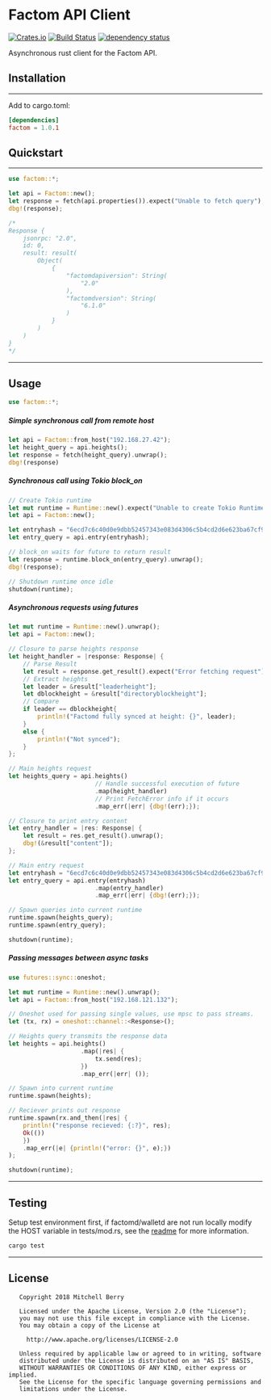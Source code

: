 # Factom API Client

[![Crates.io](https://img.shields.io/crates/v/factom.svg)](https://crates.io/crates/factom)
[![Build Status](https://travis-ci.com/MitchellBerry/factom-client.svg?branch=master)](https://travis-ci.com/MitchellBerry/factom-client)
[![dependency status](https://deps.rs/crate/factom/1.0.1/status.svg)](https://deps.rs/crate/factom/1.0.1)

Asynchronous rust client for the Factom API.

## Installation
----
Add to cargo.toml:
```toml
[dependencies]
factom = 1.0.1
```

## Quickstart
----
```rust
use factom::*;

let api = Factom::new();
let response = fetch(api.properties()).expect("Unable to fetch query");
dbg!(response);

/*
Response {
    jsonrpc: "2.0",
    id: 0,
    result: result(
        Object(
            {
                "factomdapiversion": String(
                    "2.0"
                ),
                "factomdversion": String(
                    "6.1.0"
                )
            }
        )
    )
}
*/
```
----
## Usage

```rust
use factom::*;
```

##### Simple synchronous call from remote host
```rust
let api = Factom::from_host("192.168.27.42");
let height_query = api.heights();
let response = fetch(height_query).unwrap();
dbg!(response)
```

##### Synchronous call using Tokio block_on
```rust
// Create Tokio runtime
let mut runtime = Runtime::new().expect("Unable to create Tokio Runtime"); 
let api = Factom::new();

let entryhash = "6ecd7c6c40d0e9dbb52457343e083d4306c5b4cd2d6e623ba67cf9d18b39faa7";
let entry_query = api.entry(entryhash);

// block_on waits for future to return result
let response = runtime.block_on(entry_query).unwrap();
dbg!(response);

// Shutdown runtime once idle
shutdown(runtime);
```

##### Asynchronous requests using futures
```rust
let mut runtime = Runtime::new().unwrap(); 
let api = Factom::new();

// Closure to parse heights response
let height_handler = |response: Response| {
    // Parse Result
    let result = response.get_result().expect("Error fetching request");
    // Extract heights
    let leader = &result["leaderheight"];
    let dblockheight = &result["directoryblockheight"];
    // Compare
    if leader == dblockheight{
        println!("Factomd fully synced at height: {}", leader);
    }
    else {
        println!("Not synced");
    }
};

// Main heights request
let heights_query = api.heights()
                        // Handle successful execution of future
                        .map(height_handler)
                        // Print FetchError info if it occurs
                        .map_err(|err| {dbg!(err);});

// Closure to print entry content
let entry_handler = |res: Response| {
    let result = res.get_result().unwrap();
    dbg!(&result["content"]);
};

// Main entry request
let entryhash = "6ecd7c6c40d0e9dbb52457343e083d4306c5b4cd2d6e623ba67cf9d18b39faa7";
let entry_query = api.entry(entryhash)
                        .map(entry_handler)
                        .map_err(|err| {dbg!(err);});

// Spawn queries into current runtime
runtime.spawn(heights_query);
runtime.spawn(entry_query);

shutdown(runtime);
```

##### Passing messages between async tasks
```rust
use futures::sync::oneshot;

let mut runtime = Runtime::new().unwrap();
let api = Factom::from_host("192.168.121.132");

// Oneshot used for passing single values, use mpsc to pass streams.
let (tx, rx) = oneshot::channel::<Response>();

// Heights query transmits the response data
let heights = api.heights()
                    .map(|res| {
                        tx.send(res);
                    })
                    .map_err(|err| ());

// Spawn into current runtime
runtime.spawn(heights);

// Reciever prints out response
runtime.spawn(rx.and_then(|res| {
    println!("response recieved: {:?}", res);
    Ok(())
    })
    .map_err(|e| {println!("error: {}", e);})
);

shutdown(runtime);

```
----

## Testing 

Setup test environment first, if factomd/walletd are not run locally modify the HOST variable in tests/mod.rs, see the [readme](/tests/readme.md) for more information.
```bash
cargo test
```
----
## License
```
   Copyright 2018 Mitchell Berry

   Licensed under the Apache License, Version 2.0 (the "License");
   you may not use this file except in compliance with the License.
   You may obtain a copy of the License at

     http://www.apache.org/licenses/LICENSE-2.0

   Unless required by applicable law or agreed to in writing, software
   distributed under the License is distributed on an "AS IS" BASIS,
   WITHOUT WARRANTIES OR CONDITIONS OF ANY KIND, either express or implied.
   See the License for the specific language governing permissions and
   limitations under the License.
```